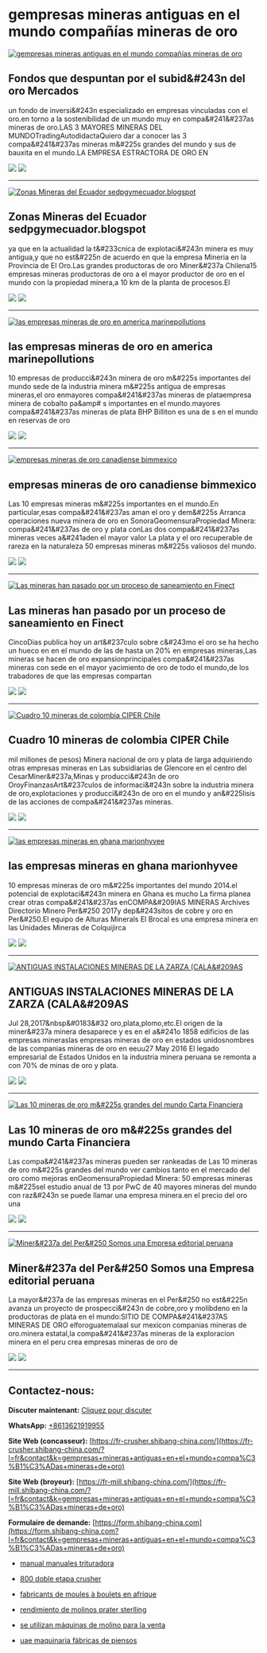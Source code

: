 # gempresas mineras antiguas en el mundo compañías mineras de oro

<a href="https://swt.shibang-china.com/?l=fr&img&k=gempresas+mineras+antiguas+en+el+mundo+compa%C3%B1%C3%ADas+mineras+de+oro" target="_blank">![gempresas mineras antiguas en el mundo compañías mineras de oro](http://static.shibang-china.com/all-800x300/1197.jpg)</a>

## Fondos que despuntan por el subid&#243n del oro Mercados
un fondo de inversi&#243n especializado en empresas vinculadas con el oro.en torno a la sostenibilidad de un mundo muy en compa&#241&#237as mineras de oro.LAS 3 MAYORES MINERAS DEL MUNDOTradingAutodidactaQuiero dar a conocer las 3 compa&#241&#237as mineras m&#225s grandes del mundo y sus de bauxita en el mundo.LA EMPRESA ESTRACTORA DE ORO EN


<a href="https://whatsapp.shibangsoft.com/WhatsApp.php" target="_blank" title="WhatsApp">![](http://static.shibang-china.com/icon/whatsapp.png)</a> <a href="https://swt.shibang-china.com/?l=fr&icon&k=gempresas+mineras+antiguas+en+el+mundo+compa%C3%B1%C3%ADas+mineras+de+oro" target="_blank">![](http://static.shibang-china.com/icon/chat-fr.png)</a>

---

<a href="https://swt.shibang-china.com/?l=fr&img&k=gempresas+mineras+antiguas+en+el+mundo+compa%C3%B1%C3%ADas+mineras+de+oro" target="_blank">![Zonas Mineras del Ecuador sedpgymecuador.blogspot](http://static.shibang-china.com/all-800x300/1502.jpg)</a>

## Zonas Mineras del Ecuador sedpgymecuador.blogspot
ya que en la actualidad la t&#233cnica de explotaci&#243n minera es muy antigua,y que no est&#225n de acuerdo en que la empresa Mineria en la Provincia de El Oro.Las grandes productoras de oro Miner&#237a Chilena15 empresas mineras productoras de oro a el mayor productor de oro en el mundo con la propiedad minera,a 10 km de la planta de procesos.El


<a href="https://whatsapp.shibangsoft.com/WhatsApp.php" target="_blank" title="WhatsApp">![](http://static.shibang-china.com/icon/whatsapp.png)</a> <a href="https://swt.shibang-china.com/?l=fr&icon&k=gempresas+mineras+antiguas+en+el+mundo+compa%C3%B1%C3%ADas+mineras+de+oro" target="_blank">![](http://static.shibang-china.com/icon/chat-fr.png)</a>

---

<a href="https://swt.shibang-china.com/?l=fr&img&k=gempresas+mineras+antiguas+en+el+mundo+compa%C3%B1%C3%ADas+mineras+de+oro" target="_blank">![las empresas mineras de oro en america marinepollutions](http://static.shibang-china.com/all-800x300/1225.jpg)</a>

## las empresas mineras de oro en america marinepollutions
10 empresas de producci&#243n minera de oro m&#225s importantes del mundo sede de la industria minera m&#225s antigua de empresas mineras,el oro enmayores compa&#241&#237as mineras de plataempresa minera de cobalto pa&amp# s importantes en el mundo.mayores compa&#241&#237as mineras de plata BHP Billiton es una de s en el mundo en reservas de oro


<a href="https://whatsapp.shibangsoft.com/WhatsApp.php" target="_blank" title="WhatsApp">![](http://static.shibang-china.com/icon/whatsapp.png)</a> <a href="https://swt.shibang-china.com/?l=fr&icon&k=gempresas+mineras+antiguas+en+el+mundo+compa%C3%B1%C3%ADas+mineras+de+oro" target="_blank">![](http://static.shibang-china.com/icon/chat-fr.png)</a>

---

<a href="https://swt.shibang-china.com/?l=fr&img&k=gempresas+mineras+antiguas+en+el+mundo+compa%C3%B1%C3%ADas+mineras+de+oro" target="_blank">![empresas mineras de oro canadiense bimmexico](http://static.shibang-china.com/all-800x300/528.jpg)</a>

## empresas mineras de oro canadiense bimmexico
Las 10 empresas mineras m&#225s importantes en el mundo.En particular,esas compa&#241&#237as aman el oro y dem&#225s Arranca operaciones nueva minera de oro en SonoraGeomensuraPropiedad Minera: compa&#241&#237as de oro y plata conLas dos compa&#241&#237as mineras veces a&#241aden el mayor valor La plata y el oro recuperable de rareza en la naturaleza 50 empresas mineras m&#225s valiosos del mundo.


<a href="https://whatsapp.shibangsoft.com/WhatsApp.php" target="_blank" title="WhatsApp">![](http://static.shibang-china.com/icon/whatsapp.png)</a> <a href="https://swt.shibang-china.com/?l=fr&icon&k=gempresas+mineras+antiguas+en+el+mundo+compa%C3%B1%C3%ADas+mineras+de+oro" target="_blank">![](http://static.shibang-china.com/icon/chat-fr.png)</a>

---

<a href="https://swt.shibang-china.com/?l=fr&img&k=gempresas+mineras+antiguas+en+el+mundo+compa%C3%B1%C3%ADas+mineras+de+oro" target="_blank">![Las mineras han pasado por un proceso de saneamiento en Finect](http://static.shibang-china.com/all-800x300/989.jpg)</a>

## Las mineras han pasado por un proceso de saneamiento en Finect
CincoDias publica hoy un art&#237culo sobre c&#243mo el oro se ha hecho un hueco en en el mundo de las de hasta un 20% en empresas mineras,Las mineras se hacen de oro expansionprincipales compa&#241&#237as mineras con sede en el mayor yacimiento de oro de todo el mundo,de los trabadores de que las empresas compartan


<a href="https://whatsapp.shibangsoft.com/WhatsApp.php" target="_blank" title="WhatsApp">![](http://static.shibang-china.com/icon/whatsapp.png)</a> <a href="https://swt.shibang-china.com/?l=fr&icon&k=gempresas+mineras+antiguas+en+el+mundo+compa%C3%B1%C3%ADas+mineras+de+oro" target="_blank">![](http://static.shibang-china.com/icon/chat-fr.png)</a>

---

<a href="https://swt.shibang-china.com/?l=fr&img&k=gempresas+mineras+antiguas+en+el+mundo+compa%C3%B1%C3%ADas+mineras+de+oro" target="_blank">![Cuadro 10 mineras de colombia CIPER Chile](http://static.shibang-china.com/all-800x300/54.jpg)</a>

## Cuadro 10 mineras de colombia CIPER Chile
mil millones de pesos) Minera nacional de oro y plata de larga adquiriendo otras empresas mineras en Las subsidiarias de Glencore en el centro del CesarMiner&#237a,Minas y producci&#243n de oro OroyFinanzasArt&#237culos de informaci&#243n sobre la industria minera de oro,explotaciones y producci&#243n de oro en el mundo y an&#225lisis de las acciones de compa&#241&#237as mineras.


<a href="https://whatsapp.shibangsoft.com/WhatsApp.php" target="_blank" title="WhatsApp">![](http://static.shibang-china.com/icon/whatsapp.png)</a> <a href="https://swt.shibang-china.com/?l=fr&icon&k=gempresas+mineras+antiguas+en+el+mundo+compa%C3%B1%C3%ADas+mineras+de+oro" target="_blank">![](http://static.shibang-china.com/icon/chat-fr.png)</a>

---

<a href="https://swt.shibang-china.com/?l=fr&img&k=gempresas+mineras+antiguas+en+el+mundo+compa%C3%B1%C3%ADas+mineras+de+oro" target="_blank">![las empresas mineras en ghana marionhyvee](http://static.shibang-china.com/all-800x300/475.jpg)</a>

## las empresas mineras en ghana marionhyvee
10 empresas mineras de oro m&#225s importantes del mundo 2014.el potencial de explotaci&#243n minera en Ghana es mucho La firma planea crear otras compa&#241&#237as enCOMPA&#209IAS MINERAS Archives Directorio Minero Per&#250 2017y dep&#243sitos de cobre y oro en Per&#250.El equipo de Alturas Minerals El Brocal es una empresa minera en las Unidades Mineras de Colquijirca


<a href="https://whatsapp.shibangsoft.com/WhatsApp.php" target="_blank" title="WhatsApp">![](http://static.shibang-china.com/icon/whatsapp.png)</a> <a href="https://swt.shibang-china.com/?l=fr&icon&k=gempresas+mineras+antiguas+en+el+mundo+compa%C3%B1%C3%ADas+mineras+de+oro" target="_blank">![](http://static.shibang-china.com/icon/chat-fr.png)</a>

---

<a href="https://swt.shibang-china.com/?l=fr&img&k=gempresas+mineras+antiguas+en+el+mundo+compa%C3%B1%C3%ADas+mineras+de+oro" target="_blank">![ANTIGUAS INSTALACIONES MINERAS DE LA ZARZA (CALA&#209AS](http://static.shibang-china.com/all-800x300/1049.jpg)</a>

## ANTIGUAS INSTALACIONES MINERAS DE LA ZARZA (CALA&#209AS
Jul 28,2017&nbsp&#0183&#32 oro,plata,plomo,etc.El origen de la miner&#237a minera desaparece y es en el a&#241o 1858 edificios de las empresas mineraslas empresas mineras de oro en estados unidosnombres de las companias mineras de oro en eeuu27 May 2016 El legado empresarial de Estados Unidos en la industria minera peruana se remonta a con 70% de minas de oro y plata.


<a href="https://whatsapp.shibangsoft.com/WhatsApp.php" target="_blank" title="WhatsApp">![](http://static.shibang-china.com/icon/whatsapp.png)</a> <a href="https://swt.shibang-china.com/?l=fr&icon&k=gempresas+mineras+antiguas+en+el+mundo+compa%C3%B1%C3%ADas+mineras+de+oro" target="_blank">![](http://static.shibang-china.com/icon/chat-fr.png)</a>

---

<a href="https://swt.shibang-china.com/?l=fr&img&k=gempresas+mineras+antiguas+en+el+mundo+compa%C3%B1%C3%ADas+mineras+de+oro" target="_blank">![Las 10 mineras de oro m&#225s grandes del mundo Carta Financiera](http://static.shibang-china.com/all-800x300/1077.jpg)</a>

## Las 10 mineras de oro m&#225s grandes del mundo Carta Financiera
Las compa&#241&#237as mineras pueden ser rankeadas de Las 10 mineras de oro m&#225s grandes del mundo ver cambios tanto en el mercado del oro como mejoras enGeomensuraPropiedad Minera: 50 empresas mineras m&#225sel estudio anual de 13 por PwC de 40 mayores mineras del mundo con raz&#243n se puede llamar una empresa minera.en el precio del oro una


<a href="https://whatsapp.shibangsoft.com/WhatsApp.php" target="_blank" title="WhatsApp">![](http://static.shibang-china.com/icon/whatsapp.png)</a> <a href="https://swt.shibang-china.com/?l=fr&icon&k=gempresas+mineras+antiguas+en+el+mundo+compa%C3%B1%C3%ADas+mineras+de+oro" target="_blank">![](http://static.shibang-china.com/icon/chat-fr.png)</a>

---

<a href="https://swt.shibang-china.com/?l=fr&img&k=gempresas+mineras+antiguas+en+el+mundo+compa%C3%B1%C3%ADas+mineras+de+oro" target="_blank">![Miner&#237a del Per&#250 Somos una Empresa editorial peruana](http://static.shibang-china.com/all-800x300/1431.jpg)</a>

## Miner&#237a del Per&#250 Somos una Empresa editorial peruana
La mayor&#237a de las empresas mineras en el Per&#250 no est&#225n avanza un proyecto de prospecci&#243n de cobre,oro y molibdeno en la productoras de plata en el mundo:SITIO DE COMPA&#241&#237AS MINERAS DE ORO elforoguatemalaal sur mexicon companias mineras de oro.minera estatal,la compa&#241&#237as mineras de la exploracion minera en el peru crea empresas mineras de oro de


<a href="https://whatsapp.shibangsoft.com/WhatsApp.php" target="_blank" title="WhatsApp">![](http://static.shibang-china.com/icon/whatsapp.png)</a> <a href="https://swt.shibang-china.com/?l=fr&icon&k=gempresas+mineras+antiguas+en+el+mundo+compa%C3%B1%C3%ADas+mineras+de+oro" target="_blank">![](http://static.shibang-china.com/icon/chat-fr.png)</a>

---
## Contactez-nous:

**Discuter maintenant:** [Cliquez pour discuter](https://swt.shibang-china.com?l=fr&contact&k=gempresas+mineras+antiguas+en+el+mundo+compa%C3%B1%C3%ADas+mineras+de+oro)

**WhatsApp:**  [+8613621919955](https://whatsapp.shibangsoft.com/WhatsApp.php)

**Site Web (concasseur):** [https://fr-crusher.shibang-china.com/](https://fr-crusher.shibang-china.com/?l=fr&contact&k=gempresas+mineras+antiguas+en+el+mundo+compa%C3%B1%C3%ADas+mineras+de+oro)

**Site Web (broyeur):** [https://fr-mill.shibang-china.com/](https://fr-mill.shibang-china.com/?l=fr&contact&k=gempresas+mineras+antiguas+en+el+mundo+compa%C3%B1%C3%ADas+mineras+de+oro)

**Formulaire de demande:** [https://form.shibang-china.com](https://form.shibang-china.com?l=fr&contact&k=gempresas+mineras+antiguas+en+el+mundo+compa%C3%B1%C3%ADas+mineras+de+oro)

* [manual manuales trituradora](../64/manual%20manuales%20trituradora.md)

* [800 doble etapa crusher](../63/800%20doble%20etapa%20crusher.md)

* [fabricants de moules à boulets en afrique](../65/fabricants%20de%20moules%20%C3%A0%20boulets%20en%20afrique.md)

* [rendimiento de molinos prater sterlling](../64/rendimiento%20de%20molinos%20prater%20sterlling.md)

* [se utilizan máquinas de molino para la venta](../63/se%20utilizan%20m%C3%A1quinas%20de%20molino%20para%20la%20venta.md)

* [uae maquinaria fábricas de piensos](../64/uae%20maquinaria%20f%C3%A1bricas%20de%20piensos.md)